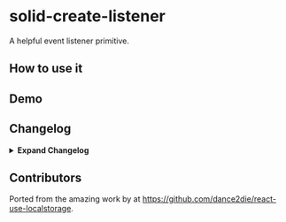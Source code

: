 # solid-create-listener

A helpful event listener primitive.

## How to use it

## Demo

## Changelog

<details>
<summary><b>Expand Changelog</b></summary>

1.0.0

First ported commit from react-use-event-listener.

</details>

## Contributors

Ported from the amazing work by at https://github.com/dance2die/react-use-localstorage.

